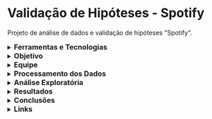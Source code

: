 # Validação de Hipóteses - Spotify
Projeto de análise de dados e validação de hipóteses "Spotify".

  <details>
  <summary><strong style="font-size: 16px;">Ferramentas e Tecnologias</strong></summary>
   
  - BigQuery (Google Colab)
  - SQL
  - Power BI
  - Python
  - Trello para gestão das etapas do projeto
  - SMART para gerenciamento de metas
 
  </details>
  
  <details>
  <summary><strong style="font-size: 16px;">Objetivo</strong></summary>
    
  Validar, por meio da análise de dados do Spotify, um conjunto de hipóteses levantadas por uma gravadora sobre os fatores que influenciam o sucesso de uma música, definido pelo número de streams. O intuito da análise é oferecer insights estratégicos que permitam à gravadora e ao novo artista tomar decisões informadas, aumentando as chances de sucesso do lançamento no mercado musical global.
  
  As hipóteses testadas foram:
  
- **Hipótese 1:** Músicas com BPM (Batidas Por Minuto) mais altos fazem mais sucesso em termos de número de streams no Spotify.
- **Hipótese 2:** As músicas mais populares no ranking do Spotify também possuem um comportamento semelhante em outras plataformas, como a Deezer.
- **Hipótese 3:** A presença de uma música em um maior número de playlists está correlacionada com um maior número de streams.
- **Hipótese 4:** Artistas com um maior número de músicas no Spotify têm mais streams.
- **Hipótese 5:** As características da música influenciam o sucesso em termos de número de streams no Spotify.
 </details>

 <details>
 <summary><strong style="font-size: 16px;">Equipe</strong></summary>
   
  - Cassia Silva
  - Vanessa Santana do Amaral
  
   </details>
  
  <details>
  <summary><strong style="font-size: 16px;">Processamento dos Dados</strong></summary>
  
  ### Importação da base de dados
  
  A primeira etapa consistiu na importação das bases de dados no ambiente do Google Cloud “BigQuery”. Foi criado um projeto chamado “validacaohipotesesprojeto02” e, dentro dele, o dataset “spotify”. Nele, foram carregadas as tabelas em formato CSV: “competition”, “technical_info” e “track_spotify”.

  ### Dados nulos
  
 Utilizou-se comandos SQL como SELECT, COUNT, WHERE e IS NULL para identificar e tratar valores nulos das três tabelas. A variável “in_shazam_charts” continha 50 nulos, substituídos por “0”, enquanto os 95 valores nulos da variável “key” foram ignorados por não serem utilizados na análise final.

### Dados duplicados

 Com os comandos SQL COUNT, GROUP BY e HAVING, identificaram-se quatro artistas com músicas duplicadas na tabela “track_spotify”. Nesses casos, foi utilizada a média das variáveis repetidas para garantir equilíbrio nas análises.

### Tratamento de dados fora do escopo de análise e discrepantes em variáveis categóricas e numéricas

As variáveis “key” e “mode” da tabela “technical_info” foram removidas com o uso de SELECT e EXCEPT, pois entende-se que não seriam relevantes para a análise.

A padronização de nomes foi feita com REGEXP_REPLACE e LIKE. 

Também foi identificado e excluído um track_id com características fora do padrão e informações insuficientes, por não atender aos critérios mínimos de análise.

No caso das variáveis numéricas, utilizou-se os comandos MAX, MIN, AVG e GROUP BY para identificar valores discrepantes. Durante esse processo, foi identificado um track_id com erro evidente no campo “streams”. Para esse caso específico, foi atribuído um novo valor com base na média geral de streams, preservando as demais informações dos dados.

###  Alteração do tipo de dados

 A variável “streams” foi convertida de string para variação númerica com a função SAFE_CAST.

###  Criação de novas variáveis

Foram criadas duas novas variáveis:
- "_release_date_": obtida pela junção de “released_year”, “released_month” e “released_day” com uso de CONCAT, CAST e DATE.
- "_total_playlists_": soma do número de playlists em que a música aparece (Spotify, Deezer, Apple Music) com SUM, LEFT JOIN e GROUP BY.

###  União das tabelas e construção de tabelas auxiliares

Após a conclusão das etapas de limpeza em cada uma das tabelas, foram criadas três novas views denominadas “competition_nova”, “technical_info_nova” e “track_spotify_nova”. Em seguida, foi realizada a criação da tabela “base_unificada” por meio dos comandos CREATE OR REPLACE TABLE e LEFT JOIN, consolidando as informações de todas as fontes em uma estrutura única e integrada para análise.

Embora não tenha sido utilizada diretamente na análise final, foi criada uma tabela auxiliar chamada “total_artista”, a partir do uso da função WITH e do comando LEFT JOIN. Essa tabela teve como objetivo contabilizar a quantidade de músicas por artista solo, sendo útil como apoio para verificações e testes intermediários durante o desenvolvimento do projeto.

</details>

<details>
 <summary><strong style="font-size: 16px;">Análise Exploratória</strong></summary>

###  Comportamento e visualização dos dados

Após a importação da tabela “base_unificada” no Power BI, foram realizadas análises iniciais com o objetivo de explorar o comportamento das variáveis. Primeiramente, agrupou-se a quantidade de streams por artista e o total de músicas por ano de lançamento, permitindo a criação de gráficos de barras e de linhas para facilitar a visualização dessas variáveis categóricas ao longo do tempo.
Além disso, por meio das funcionalidades do Power BI, foram calculadas medidas de tendência central — média e mediana — para as variáveis “presença em playlists” e “streams”, oferecendo uma compreensão inicial sobre a distribuição desses dados.
Complementando a análise, utilizou-se Python para gerar histogramas, possibilitando uma visualização clara da distribuição das variáveis mencionadas. 

###  Cálculo de quartis, percentis e correlação entre variáveis

Após a análise visual inicial, foi realizada a etapa de cálculo dos quartis e percentis das variáveis numéricas. Utilizamos as funções PERCENTILE_CONT, COALESCE, CASE WHEN e CROSS JOIN para criar variáveis categorizadas a partir desses valores, permitindo uma análise mais detalhada dos dados.
Com isso, foi possível classificar as faixas em diferentes categorias. Por exemplo, para a variável “bpm”, foram definidos como "muito lento" (1º quartil), "lento" (2º quartil), "rápido" (3º quartil) e "muito rápido" (4º quartil).

Esse mesmo processo foi aplicado a todas as variáveis de características da música. Além disso, foi criada uma variável de popularidade, baseada na quantidade de vezes que a música foi adicionada a playlists, com o objetivo de explorar sua relação com o número de streams.

###  Teste de correlação e validação das hipóteses

Com base nas variáveis criadas e categorizadas, realizamos a validação das hipóteses por meio do cálculo da correlação de Pearson, utilizando a função SELECT CORR para verificar a existência de relações lineares entre as variáveis numéricas.

Complementando essa análise, no Power BI, foram desenvolvidos gráficos de dispersão para ilustrar visualmente as correlações identificadas. Essa abordagem permitiu observar tendências e padrões, além de reforçar ou refutar as hipóteses inicialmente levantadas sobre o comportamento das variáveis, como o impacto da presença em playlists sobre o número de streams, entre outras relações analisadas.

Além disso, no Power BI, criamos gráficos simples e intuitivos, visuais e scorecards, para representar de forma clara os dados gerais do negócio. Também foram adicionados filtros, permitindo as análises de maneira dinâmica.
</details>

<details>
<summary><strong style="font-size: 16px;">Resultados</strong></summary>

  Com base nas análises e validações de correlação, as hipóteses foram definidas da seguinte maneira:

- **_Hipótese 1_ - Relação entre BPM e Streams:** A hipótese inicial de que músicas com BPM (batidas por minuto) mais elevadas estariam associadas a um maior número de streams não foi confirmada pela análise. O teste de correlação apontou um valor de 0,0023, evidenciando uma correlação extremamente fraca entre as variáveis "BPM" e "streams", o que indica que a velocidade da música, por si só, não influencia significativamente a quantidade de reproduções.
  
- **_Hipótese 2_ - Popularidade no Spotify e Outras Plataformas:** A hipótese inicial de que as músicas mais populares no ranking do Spotify também apresentam bom desempenho nas plataformas Deezer e Apple foi confirmada pelos testes realizados. As análises de correlação indicaram valores de 0.7092 entre Spotify e Apple, e 0.8264 entre Spotify e Deezer, demonstrando uma correlação positiva entre essas plataformas. Esses resultados sugerem que o sucesso de uma faixa no Spotify tende a se refletir também em outras plataformas, validando a hipótese proposta.

- **_Hipótese 3_ - Presença em Playlists e Streams:** A hipótese de que a presença de uma música em um maior número de playlists está associada a um aumento no número de streams foi confirmada pelas análises realizadas. A correlação identificada foi de 0.7832, o que indica uma relação positiva e significativa entre essas variáveis. Esse resultado reforça a importância das playlists como um dos principais impulsionadores do sucesso das músicas nas plataformas de streaming, validando a hipótese proposta.
 
- **_Hipótese 4_ - Número de Músicas de um Artista e Streams:** Os resultados indicaram uma correlação positiva entre o número de músicas disponíveis de um artista no Spotify e o total de streams acumulados, com um coeficiente de 0.7786. Isso demonstra que, em média, quanto maior o número de faixas lançadas, maior tende a ser a quantidade de streams, validando a hipótese de que um catálogo mais extenso contribui para o aumento da popularidade do artista na plataforma.

- **_Hipótese 5_ - Características da Música e Streams:** A última hipótese buscava verificar se as características das músicas influenciam significativamente o sucesso em termos de número de streams. No entanto, os testes de correlação mostraram que todas as variáveis analisadas apresentaram correlação negativa com a quantidade de streams. Diante disso, concluiu-se que essas características não exercem impacto relevante sobre o desempenho das faixas, especialmente quando comparadas a outros fatores analisados. Assim, a hipótese foi refutada.

</details>

<details>
<summary><strong style="font-size: 16px;">Conclusões</strong></summary>

Os resultados da análise evidenciam uma relação expressiva entre a inclusão de músicas em playlists e o aumento no número de streams, ressaltando a relevância de estratégias voltadas à inserção das faixas em listas de reprodução nas principais plataformas de streaming.

Diante disso, é interessante que a gravadora direcione seus esforços para garantir a presença das músicas do novo artista em playlists relevantes, visto que essa ação contribui diretamente para ampliar seu alcance e visibilidade. Em paralelo, fomentar a criação de um catálogo musical diversificado pode aumentar as chances de múltiplas faixas se destacarem, ampliando a exposição do artista e facilitando sua entrada em playlists populares.

Outro ponto relevante identificado foi a correlação positiva entre o bom desempenho das músicas no Spotify e seu sucesso em outras plataformas, como Deezer e Apple Music. Isso indica que ações eficazes aplicadas em uma plataforma podem ser replicadas com êxito em outras, promovendo maior abrangência e presença digital. 
Ao colocar essas recomendações em prática, com base nos dados analisados, a gravadora terá melhores condições de impulsionar a trajetória do novo artista no competitivo cenário do streaming musical.


</details>

<details>
<summary><strong style="font-size: 16px;">Links</strong></summary>

[Video - Apresentação](https://drive.google.com/file/d/1QioYW9oOS9xU7kyGWUXgmGs0qZQvsTdG/view?usp=drive_link)

[Apresentação slides](https://www.canva.com/design/DAGmrlpxeh8/UjQffDh3Tw_jOiMg0YrKjw/edit)

</details>
